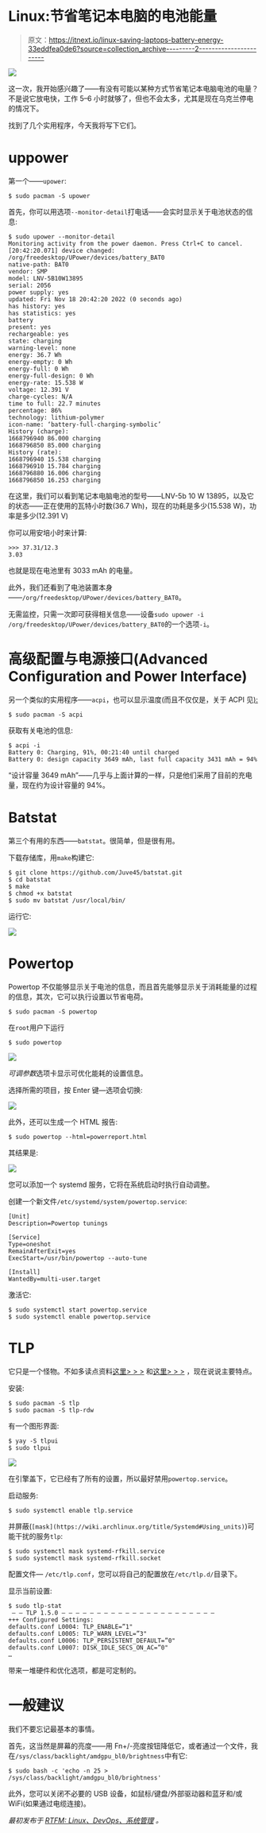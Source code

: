 # Linux:节省笔记本电脑的电池能量

> 原文：<https://itnext.io/linux-saving-laptops-battery-energy-33eddfea0de6?source=collection_archive---------2----------------------->

![](img/152efa1cd184eb54fbbb405641ee1174.png)

这一次，我开始感兴趣了——有没有可能以某种方式节省笔记本电脑电池的电量？不是说它放电快，工作 5–6 小时就够了，但也不会太多，尤其是现在乌克兰停电的情况下。

找到了几个实用程序，今天我将写下它们。

# uppower

第一个——`upower`:

```
$ sudo pacman -S upower
```

首先，你可以用选项`--monitor-detail`打电话——会实时显示关于电池状态的信息:

```
$ sudo upower --monitor-detail
Monitoring activity from the power daemon. Press Ctrl+C to cancel.
[20:42:20.071] device changed: /org/freedesktop/UPower/devices/battery_BAT0
native-path: BAT0
vendor: SMP
model: LNV-5B10W13895
serial: 2056
power supply: yes
updated: Fri Nov 18 20:42:20 2022 (0 seconds ago)
has history: yes
has statistics: yes
battery
present: yes
rechargeable: yes
state: charging
warning-level: none
energy: 36.7 Wh
energy-empty: 0 Wh
energy-full: 0 Wh
energy-full-design: 0 Wh
energy-rate: 15.538 W
voltage: 12.391 V
charge-cycles: N/A
time to full: 22.7 minutes
percentage: 86%
technology: lithium-polymer
icon-name: ‘battery-full-charging-symbolic’
History (charge):
1668796940 86.000 charging
1668796850 85.000 charging
History (rate):
1668796940 15.538 charging
1668796910 15.784 charging
1668796880 16.006 charging
1668796850 16.253 charging
```

在这里，我们可以看到笔记本电脑电池的型号——LNV-5b 10 W 13895，以及它的状态——正在使用的瓦特小时数(36.7 Wh)，现在的功耗是多少(15.538 W)，功率是多少(12.391 V)

你可以用安培小时来计算:

```
>>> 37.31/12.3
3.03
```

也就是现在电池里有 3033 mAh 的电量。

此外，我们还看到了电池装置本身——`/org/freedesktop/UPower/devices/battery_BAT0`。

无需监控，只需一次即可获得相关信息——设备`sudo upower -i /org/freedesktop/UPower/devices/battery_BAT0`的一个选项`-i`。

# 高级配置与电源接口(Advanced Configuration and Power Interface)

另一个类似的实用程序——`acpi`，也可以显示温度(而且不仅仅是，关于 ACPI 见[):](https://tldp.org/HOWTO/html_single/ACPI-HOWTO/#aboutacpi)

```
$ sudo pacman -S acpi
```

获取有关电池的信息:

```
$ acpi -i
Battery 0: Charging, 91%, 00:21:40 until charged
Battery 0: design capacity 3649 mAh, last full capacity 3431 mAh = 94%
```

“设计容量 3649 mAh”——几乎与上面计算的一样，只是他们采用了目前的充电量，现在约为设计容量的 94%。

# Batstat

第三个有用的东西——`batstat`。很简单，但是很有用。

下载存储库，用`make`构建它:

```
$ git clone https://github.com/Juve45/batstat.git
$ cd batstat
$ make
$ chmod +x batstat
$ sudo mv batstat /usr/local/bin/
```

运行它:

![](img/3496859195bd4aead79d0ff9c2b5b440.png)

# Powertop

Powertop 不仅能够显示关于电池的信息，而且首先能够显示关于消耗能量的过程的信息，其次，它可以执行设置以节省电荷。

```
$ sudo pacman -S powertop
```

在`root`用户下运行

```
$ sudo powertop
```

![](img/37b7f190d0425c12fea62b134236a451.png)

*可调参数*选项卡显示可优化能耗的设置信息。

选择所需的项目，按 Enter 键—选项会切换:

![](img/1cd9870458d889de3e0de504fbc60527.png)

此外，还可以生成一个 HTML 报告:

```
$ sudo powertop --html=powerreport.html
```

其结果是:

![](img/5b523ae1996c3824ba7f534680154b22.png)

您可以添加一个 systemd 服务，它将在系统启动时执行自动调整。

创建一个新文件`/etc/systemd/system/powertop.service`:

```
[Unit]
Description=Powertop tunings

[Service]
Type=oneshot
RemainAfterExit=yes
ExecStart=/usr/bin/powertop --auto-tune

[Install]
WantedBy=multi-user.target
```

激活它:

```
$ sudo systemctl start powertop.service
$ sudo systemctl enable powertop.service
```

# TLP

它只是一个怪物。不如多读点资料[这里> > >](https://linuxconfig.org/how-to-optimize-laptop-battery-life-with-tlp-on-linux) 和[这里> > >](https://wiki.archlinux.org/title/TLP) ，现在说说主要特点。

安装:

```
$ sudo pacman -S tlp
$ sudo pacman -S tlp-rdw
```

有一个图形界面:

```
$ yay -S tlpui
$ sudo tlpui
```

![](img/759988cb042e6f7ce5f62be2816b262e.png)

在引擎盖下，它已经有了所有的设置，所以最好禁用`powertop.service`。

启动服务:

```
$ sudo systemctl enable tlp.service
```

并屏蔽(`[mask](https://wiki.archlinux.org/title/Systemd#Using_units)`)可能干扰的服务`tlp`:

```
$ sudo systemctl mask systemd-rfkill.service
$ sudo systemctl mask systemd-rfkill.socket
```

配置文件— `/etc/tlp.conf`，您可以将自己的配置放在`/etc/tlp.d/`目录下。

显示当前设置:

```
$ sudo tlp-stat
 — — TLP 1.5.0 — — — — — — — — — — — — — — — — — — — — — — 
+++ Configured Settings:
defaults.conf L0004: TLP_ENABLE=”1"
defaults.conf L0005: TLP_WARN_LEVEL=”3"
defaults.conf L0006: TLP_PERSISTENT_DEFAULT=”0"
defaults.conf L0007: DISK_IDLE_SECS_ON_AC=”0"
…
```

带来一堆硬件和优化选项，都是可定制的。

# 一般建议

我们不要忘记最基本的事情。

首先，这当然是屏幕的亮度——用 Fn+/-亮度按钮降低它，或者通过一个文件，我在`/sys/class/backlight/amdgpu_bl0/brightness`中有它:

```
$ sudo bash -c 'echo -n 25 > /sys/class/backlight/amdgpu_bl0/brightness'
```

此外，您可以关闭不必要的 USB 设备，如鼠标/键盘/外部驱动器和蓝牙和/或 WiFi(如果通过电缆连接)。

*最初发布于* [*RTFM: Linux、DevOps、系统管理*](https://rtfm.co.ua/en/linux-saving-laptops-battery-energy/) *。*